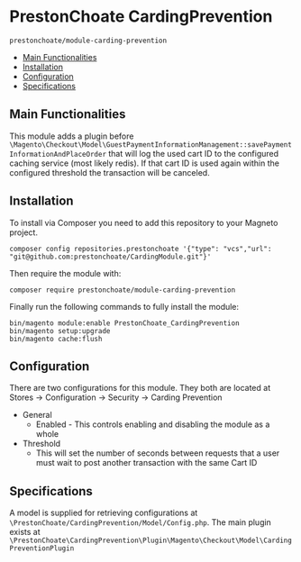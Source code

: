 # PrestonChoate CardingPrevention

```#bash
prestonchoate/module-carding-prevention
```

- [Main Functionalities](#markdown-header-main-functionalities)
- [Installation](#markdown-header-installation)
- [Configuration](#markdown-header-configuration)
- [Specifications](#markdown-header-specifications)

## Main Functionalities

This module adds a plugin before `\Magento\Checkout\Model\GuestPaymentInformationManagement::savePaymentInformationAndPlaceOrder` that will log the used cart ID to the configured caching service (most likely redis). If that cart ID is used again within the configured threshold the transaction will be canceled.

## Installation

To install via Composer you need to add this repository to your Magneto project.

`composer config repositories.prestonchoate '{"type": "vcs","url": "git@github.com:prestonchoate/CardingModule.git"}'`

Then require the module with:

`composer require prestonchoate/module-carding-prevention`

Finally run the following commands to fully install the module:

```#bash
bin/magento module:enable PrestonChoate_CardingPrevention
bin/magento setup:upgrade
bin/magento cache:flush
```

## Configuration

There are two configurations for this module. They both are located at Stores -> Configuration -> Security -> Carding Prevention

- General
  - Enabled - This controls enabling and disabling the module as a whole
- Threshold
  - This will set the number of seconds between requests that a user must wait to post another transaction with the same Cart ID

## Specifications

A model is supplied for retrieving configurations at `\PrestonChoate/CardingPrevention/Model/Config.php`.
The main plugin exists at `\PrestonChoate\CardingPrevention\Plugin\Magento\Checkout\Model\CardingPreventionPlugin`

